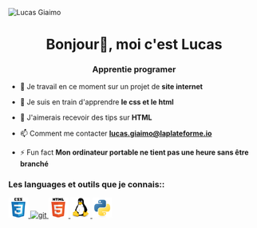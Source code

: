 
![Lucas Giaimo](https://github.com/user-attachments/assets/d6344028-d0f8-43bf-9436-f21aea436a7e)


<h1 align="center">Bonjour👋, moi c'est Lucas</h1>
<h3 align="center">Apprentie programer</h3>

- 🔭 Je travail en ce moment sur un projet de **site internet**

- 🌱 Je suis en train d'apprendre **le css et le html**

- 🤝 J'aimerais recevoir des tips sur **HTML**

- 📫 Comment me contacter **lucas.giaimo@laplateforme.io**

- ⚡ Fun fact **Mon ordinateur portable ne tient pas une heure sans être branché**


<h3 align="left">Les languages et outils que je connais::</h3>
<p align="left"> <a href="https://www.w3schools.com/css/" target="_blank" rel="noreferrer"> <img src="https://raw.githubusercontent.com/devicons/devicon/master/icons/css3/css3-original-wordmark.svg" alt="css3" width="40" height="40"/> </a> <a href="https://git-scm.com/" target="_blank" rel="noreferrer"> <img src="https://www.vectorlogo.zone/logos/git-scm/git-scm-icon.svg" alt="git" width="40" height="40"/> </a> <a href="https://www.w3.org/html/" target="_blank" rel="noreferrer"> <img src="https://raw.githubusercontent.com/devicons/devicon/master/icons/html5/html5-original-wordmark.svg" alt="html5" width="40" height="40"/> </a> <a href="https://www.linux.org/" target="_blank" rel="noreferrer"> <img src="https://raw.githubusercontent.com/devicons/devicon/master/icons/linux/linux-original.svg" alt="linux" width="40" height="40"/> </a> <a href="https://www.python.org" target="_blank" rel="noreferrer"> <img src="https://raw.githubusercontent.com/devicons/devicon/master/icons/python/python-original.svg" alt="python" width="40" height="40"/> </a> </p>
